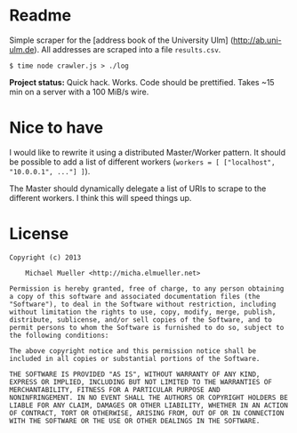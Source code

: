 # Readme

Simple scraper for the [address book of the University Ulm]
(http://ab.uni-ulm.de). All addresses are scraped into a file 
`results.csv`.

	$ time node crawler.js > ./log

**Project status:** Quick hack. Works. Code should be prettified.
Takes ~15 min on a server with a 100 MiB/s wire.


# Nice to have

I would like to rewrite it using a distributed Master/Worker pattern. 
It should be possible to add a list of different
workers (`workers = [ ["localhost", "10.0.0.1", ..."] ]`).

The Master should dynamically delegate a list of URIs to scrape to 
the different workers. I think this will speed things up.


# License

	Copyright (c) 2013 
		
		Michael Mueller <http://micha.elmueller.net>

	Permission is hereby granted, free of charge, to any person obtaining
	a copy of this software and associated documentation files (the
	"Software"), to deal in the Software without restriction, including
	without limitation the rights to use, copy, modify, merge, publish,
	distribute, sublicense, and/or sell copies of the Software, and to
	permit persons to whom the Software is furnished to do so, subject to
	the following conditions:

	The above copyright notice and this permission notice shall be
	included in all copies or substantial portions of the Software.

	THE SOFTWARE IS PROVIDED "AS IS", WITHOUT WARRANTY OF ANY KIND,
	EXPRESS OR IMPLIED, INCLUDING BUT NOT LIMITED TO THE WARRANTIES OF
	MERCHANTABILITY, FITNESS FOR A PARTICULAR PURPOSE AND
	NONINFRINGEMENT. IN NO EVENT SHALL THE AUTHORS OR COPYRIGHT HOLDERS BE
	LIABLE FOR ANY CLAIM, DAMAGES OR OTHER LIABILITY, WHETHER IN AN ACTION
	OF CONTRACT, TORT OR OTHERWISE, ARISING FROM, OUT OF OR IN CONNECTION
	WITH THE SOFTWARE OR THE USE OR OTHER DEALINGS IN THE SOFTWARE.
